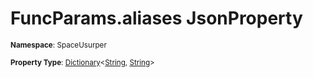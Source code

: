 # FuncParams.aliases JsonProperty

<small>**Namespace**: SpaceUsurper</small>

<small>**Property Type**: [Dictionary](https://docs.microsoft.com/en-us/dotnet/api/system.collections.generic.dictionary-2?view=netframework-4.5)&lt;[String](https://docs.microsoft.com/en-us/dotnet/api/system.string?view=netframework-4.5), [String](https://docs.microsoft.com/en-us/dotnet/api/system.string?view=netframework-4.5)&gt;</small>

